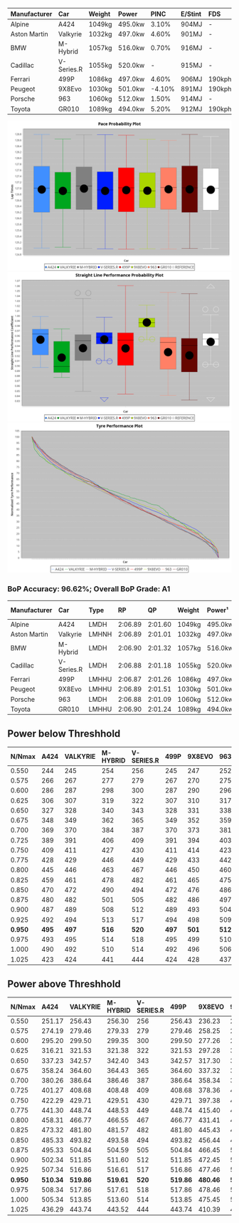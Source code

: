 | Manufacturer | Car        | Weight | Power   | PINC    | E/Stint | FDS     |
|:-|:-|:-|:-|:-|:-|:-|
| Alpine       | A424       | 1049kg | 495.0kw | 3.10%   | 904MJ   |    -    |
| Aston Martin | Valkyrie   | 1032kg | 497.0kw | 4.60%   | 901MJ   |    -    |
| BMW          | M-Hybrid   | 1057kg | 516.0kw | 0.70%   | 916MJ   |    -    |
| Cadillac     | V-Series.R | 1055kg | 520.0kw |    -    | 915MJ   |    -    |
| Ferrari      | 499P       | 1086kg | 497.0kw | 4.60%   | 906MJ   | 190kph  |
| Peugeot      | 9X8Evo     | 1030kg | 501.0kw | -4.10%  | 891MJ   | 190kph  |
| Porsche      | 963        | 1060kg | 512.0kw | 1.50%   | 914MJ   |    -    |
| Toyota       | GR010      | 1089kg | 494.0kw | 5.20%   | 912MJ   | 190kph  |

![PACECHART](./IMG/AUTO.png)
![STRAIGHTLINEPERFORMANCECHART](./IMG/AUTO_sp.png)
![TYREPERFORMANCECHART](./IMG/AUTO_tw.png)

### BoP Accuracy: 96.62%; Overall BoP Grade: A1
| Manufacturer | Car        | Type  | RP      | QP      | Weight | Power¹  | Threshhold | PINC    | Power²   | E/Stint | AVG Vmax  | FDS     | RDLC | L/Stint | BOP-Grade | Model Accuracy | Model Points | Match%  | SimDiff |
|:-|:-|:-|:-|:-|:-|:-|:-|:-|:-|:-|:-|:-|:-|:-|:-|:-|:-|:-|:-|
| Alpine       | A424       | LMDH  | 2:06.89 | 2:01.60 | 1049kg | 495.0kw | 250.0kph   | 3.10%   | 510.30kw |  904MJ  | 302.50kph |    -    | 1.01 | 25      | ~A1       | 97.47%         | 1810         | 95.66%  | +0.56   |
| Aston Martin | Valkyrie   | LMHNH | 2:06.89 | 2:01.01 | 1032kg | 497.0kw | 250.0kph   | 4.60%   | 519.90kw |  901MJ  | 297.05kph |    -    | 1.05 | 25      | +B1       | 100.00%        | 466          | 87.47%  | #       |
| BMW          | M-Hybrid   | LMDH  | 2:06.90 | 2:01.32 | 1057kg | 516.0kw | 250.0kph   | 0.70%   | 519.60kw |  916MJ  | 300.04kph |    -    | 1.01 | 25      | ~A1       | 100.00%        | 3339         | 100.00% | +0.15   |
| Cadillac     | V-Series.R | LMDH  | 2:06.88 | 2:01.18 | 1055kg | 520.0kw | 250.0kph   |    -    | 520.00kw |  915MJ  | 301.13kph |    -    | 1.01 | 25      | ~A1       | 99.00%         | 6039         | 96.43%  | +0.50   |
| Ferrari      | 499P       | LMHHU | 2:06.87 | 2:01.26 | 1086kg | 497.0kw | 250.0kph   | 4.60%   | 519.90kw |  906MJ  | 297.43kph | 190kph  | 1.02 | 25      | ~A1       | 99.56%         | 7418         | 100.00% | +0.67   |
| Peugeot      | 9X8Evo     | LMHHU | 2:06.89 | 2:01.51 | 1030kg | 501.0kw | 250.0kph   | -4.10%  | 480.50kw |  891MJ  | 306.02kph | 190kph  | 1.02 | 25      | ~A1       | 100.00%        | 1889         | 98.02%  | +0.26   |
| Porsche      | 963        | LMDH  | 2:06.88 | 2:01.09 | 1060kg | 512.0kw | 250.0kph   | 1.50%   | 519.70kw |  914MJ  | 297.80kph |    -    | 1.01 | 25      | ~A1       | 100.00%        | 14574        | 97.21%  | -0.37   |
| Toyota       | GR010      | LMHHU | 2:06.90 | 2:01.24 | 1089kg | 494.0kw | 250.0kph   | 5.20%   | 519.70kw |  912MJ  | 294.86kph | 190kph  | 1.02 | 25      | ~A1       | 97.78%         | 5323         | 98.13%  | +1.20   |

## Power below Threshhold
| N/Nmax    | A424    | VALKYRIE | M-HYBRID | V-SERIES.R | 499P    | 9X8EVO  | 963     | GR010   |
|:-|:-|:-|:-|:-|:-|:-|:-|:-|
|  0.550    |  244    |  245     |  254     |  256       |  245    |  247    |  252    |  243    |
|  0.575    |  266    |  267     |  277     |  279       |  267    |  270    |  275    |  266    |
|  0.600    |  286    |  287     |  298     |  300       |  287    |  290    |  296    |  285    |
|  0.625    |  306    |  307     |  319     |  322       |  307    |  310    |  317    |  305    |
|  0.650    |  327    |  328     |  340     |  343       |  328    |  331    |  338    |  326    |
|  0.675    |  348    |  349     |  362     |  365       |  349    |  352    |  359    |  347    |
|  0.700    |  369    |  370     |  384     |  387       |  370    |  373    |  381    |  368    |
|  0.725    |  389    |  391     |  406     |  409       |  391    |  394    |  403    |  389    |
|  0.750    |  409    |  411     |  427     |  430       |  411    |  414    |  423    |  408    |
|  0.775    |  428    |  429     |  446     |  449       |  429    |  433    |  442    |  427    |
|  0.800    |  445    |  446     |  463     |  467       |  446    |  450    |  460    |  444    |
|  0.825    |  459    |  461     |  478     |  482       |  461    |  465    |  475    |  458    |
|  0.850    |  470    |  472     |  490     |  494       |  472    |  476    |  486    |  469    |
|  0.875    |  480    |  482     |  501     |  505       |  482    |  486    |  497    |  479    |
|  0.900    |  487    |  489     |  508     |  512       |  489    |  493    |  504    |  486    |
|  0.925    |  492    |  494     |  513     |  517       |  494    |  498    |  509    |  491    |
| **0.950** | **495** | **497**  | **516**  | **520**    | **497** | **501** | **512** | **494** |
|  0.975    |  493    |  495     |  514     |  518       |  495    |  499    |  510    |  492    |
|  1.000    |  490    |  492     |  510     |  514       |  492    |  496    |  506    |  489    |
|  1.025    |  423    |  424     |  441     |  444       |  424    |  428    |  437    |  422    |

## Power above Threshhold
| N/Nmax    | A424       | VALKYRIE   | M-HYBRID   | V-SERIES.R | 499P       | 9X8EVO     | 963        | GR010      |
|:-|:-|:-|:-|:-|:-|:-|:-|:-|
|  0.550    |  251.17    |  256.43    |  256.30    |  256       |  256.43    |  236.23    |  256.34    |  256.34    |
|  0.575    |  274.19    |  279.46    |  279.33    |  279       |  279.46    |  258.25    |  279.37    |  279.37    |
|  0.600    |  295.20    |  299.50    |  299.35    |  300       |  299.50    |  277.26    |  299.39    |  299.40    |
|  0.625    |  316.21    |  321.53    |  321.38    |  322       |  321.53    |  297.28    |  321.42    |  321.43    |
|  0.650    |  337.23    |  342.57    |  342.40    |  343       |  342.57    |  317.30    |  342.45    |  342.45    |
|  0.675    |  358.24    |  364.60    |  364.43    |  365       |  364.60    |  337.32    |  364.48    |  364.48    |
|  0.700    |  380.26    |  386.64    |  386.46    |  387       |  386.64    |  358.34    |  386.51    |  386.51    |
|  0.725    |  401.27    |  408.68    |  408.48    |  409       |  408.68    |  378.36    |  408.53    |  408.54    |
|  0.750    |  422.29    |  429.71    |  429.51    |  430       |  429.71    |  397.38    |  429.56    |  429.57    |
|  0.775    |  441.30    |  448.74    |  448.53    |  449       |  448.74    |  415.40    |  448.59    |  448.59    |
|  0.800    |  458.31    |  466.77    |  466.55    |  467       |  466.77    |  431.41    |  466.61    |  466.62    |
|  0.825    |  473.32    |  481.80    |  481.57    |  482       |  481.80    |  445.43    |  481.63    |  481.64    |
|  0.850    |  485.33    |  493.82    |  493.58    |  494       |  493.82    |  456.44    |  493.65    |  493.65    |
|  0.875    |  495.33    |  504.84    |  504.59    |  505       |  504.84    |  466.45    |  504.66    |  504.67    |
|  0.900    |  502.34    |  511.85    |  511.60    |  512       |  511.85    |  472.45    |  511.67    |  511.68    |
|  0.925    |  507.34    |  516.86    |  516.61    |  517       |  516.86    |  477.46    |  516.68    |  516.68    |
| **0.950** | **510.34** | **519.86** | **519.61** | **520**    | **519.86** | **480.46** | **519.68** | **519.69** |
|  0.975    |  508.34    |  517.86    |  517.61    |  518       |  517.86    |  478.46    |  517.68    |  517.69    |
|  1.000    |  505.34    |  513.85    |  513.60    |  514       |  513.85    |  475.45    |  513.67    |  513.68    |
|  1.025    |  436.29    |  443.74    |  443.52    |  444       |  443.74    |  410.39    |  443.58    |  443.59    |
